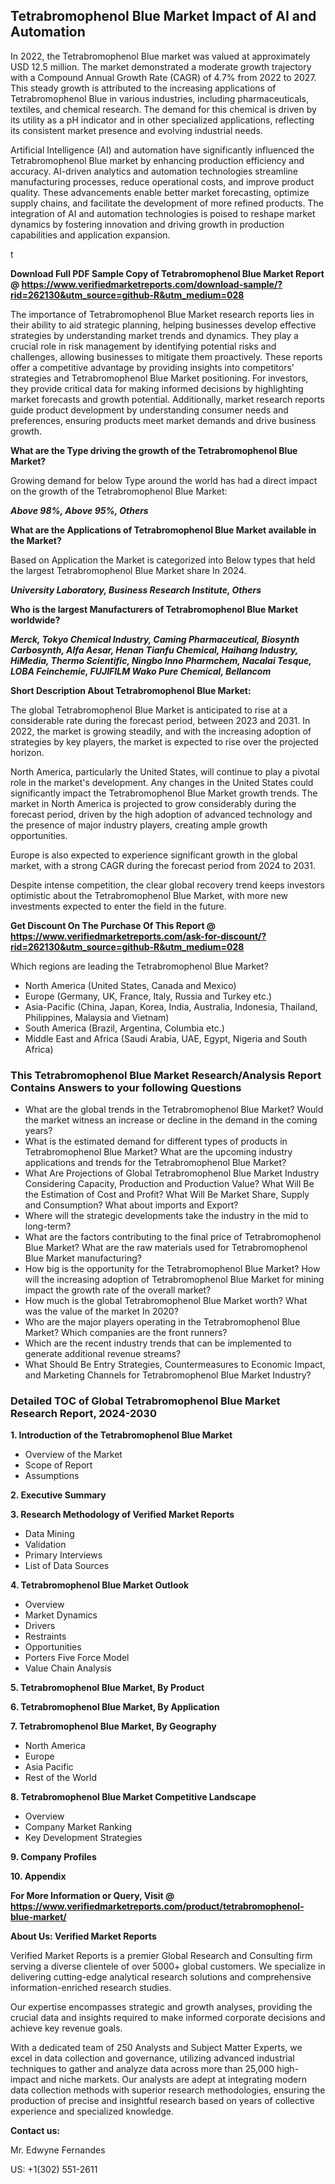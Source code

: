 <h2>Tetrabromophenol Blue Market Impact of AI and Automation</h2><p>In 2022, the Tetrabromophenol Blue market was valued at approximately USD 12.5 million. The market demonstrated a moderate growth trajectory with a Compound Annual Growth Rate (CAGR) of 4.7% from 2022 to 2027. This steady growth is attributed to the increasing applications of Tetrabromophenol Blue in various industries, including pharmaceuticals, textiles, and chemical research. The demand for this chemical is driven by its utility as a pH indicator and in other specialized applications, reflecting its consistent market presence and evolving industrial needs.</p><p>Artificial Intelligence (AI) and automation have significantly influenced the Tetrabromophenol Blue market by enhancing production efficiency and accuracy. AI-driven analytics and automation technologies streamline manufacturing processes, reduce operational costs, and improve product quality. These advancements enable better market forecasting, optimize supply chains, and facilitate the development of more refined products. The integration of AI and automation technologies is poised to reshape market dynamics by fostering innovation and driving growth in production capabilities and application expansion.</p>t</p><p id="" class=""><strong>Download Full PDF Sample Copy of Tetrabromophenol Blue Market Report @ <a href="https://www.verifiedmarketreports.com/download-sample/?rid=262130&utm_source=github-R&utm_medium=028" target="_blank">https://www.verifiedmarketreports.com/download-sample/?rid=262130&utm_source=github-R&utm_medium=028</a></strong></p><p>The importance of&nbsp;Tetrabromophenol Blue Market research reports lies in their ability to aid strategic planning, helping businesses develop effective strategies by understanding market trends and dynamics. They play a crucial role in risk management by identifying potential risks and challenges, allowing businesses to mitigate them proactively. These reports offer a competitive advantage by providing insights into competitors' strategies and Tetrabromophenol Blue Market positioning. For investors, they provide critical data for making informed decisions by highlighting market forecasts and growth potential. Additionally, market research reports guide product development by understanding consumer needs and preferences, ensuring products meet market demands and drive business growth.</p><p><strong>What are the&nbsp;Type driving the growth of the Tetrabromophenol Blue Market?</strong></p><p id="" class="">Growing demand for below Type around the world has had a direct impact on the growth of the Tetrabromophenol Blue Market:</p><em><strong>Above 98%, Above 95%, Others</strong></em></p><strong>What are the&nbsp;Applications&nbsp;of Tetrabromophenol Blue Market available in the Market?</strong></p><p id="" class="">Based on Application the Market is categorized into Below types that held the largest Tetrabromophenol Blue Market share In 2024.</p><em><strong>University Laboratory, Business Research Institute, Others</strong></em></p><strong>Who is the largest Manufacturers of Tetrabromophenol Blue Market worldwide?</strong></p><p><em><strong>Merck, Tokyo Chemical Industry, Caming Pharmaceutical, Biosynth Carbosynth, Alfa Aesar, Henan Tianfu Chemical, Haihang Industry, HiMedia, Thermo Scientific, Ningbo Inno Pharmchem, Nacalai Tesque, LOBA Feinchemie, FUJIFILM Wako Pure Chemical, Bellancom</strong></em></p><p id="" class=""><strong>Short Description About Tetrabromophenol Blue Market:</strong></p><p>The global Tetrabromophenol Blue Market is anticipated to rise at a considerable rate during the forecast period, between 2023 and 2031. In 2022, the market is growing steadily, and with the increasing adoption of strategies by key players, the market is expected to rise over the projected horizon.</p><p>North America, particularly the United States, will continue to play a pivotal role in the market's development. Any changes in the United States could significantly impact the Tetrabromophenol Blue Market growth trends. The market in North America is projected to grow considerably during the forecast period, driven by the high adoption of advanced technology and the presence of major industry players, creating ample growth opportunities.</p><p>Europe is also expected to experience significant growth in the global market, with a strong CAGR during the forecast period from 2024 to 2031.</p><p>Despite intense competition, the clear global recovery trend keeps investors optimistic about the Tetrabromophenol Blue Market, with more new investments expected to enter the field in the future.</p><p id="" class=""><strong>Get Discount On The Purchase Of This Report @ <a href="https://www.verifiedmarketreports.com/ask-for-discount/?rid=262130&utm_source=github-R&utm_medium=028" target="_blank">https://www.verifiedmarketreports.com/ask-for-discount/?rid=262130&utm_source=github-R&utm_medium=028</a></strong></p>Which regions are leading the Tetrabromophenol Blue Market?</p><ul><li>North America (United States, Canada and Mexico)</li><li>Europe (Germany, UK, France, Italy, Russia and Turkey etc.)</li><li>Asia-Pacific (China, Japan, Korea, India, Australia, Indonesia, Thailand, Philippines, Malaysia and Vietnam)</li><li>South America (Brazil, Argentina, Columbia etc.)</li><li>Middle East and Africa (Saudi Arabia, UAE, Egypt, Nigeria and South Africa)</li></ul><h3 id="" class="">This Tetrabromophenol Blue Market Research/Analysis Report Contains Answers to your following Questions</h3><ul><li>What are the global trends in the Tetrabromophenol Blue Market? Would the market witness an increase or decline in the demand in the coming years?</li><li>What is the estimated demand for different types of products in Tetrabromophenol Blue Market? What are the upcoming industry applications and trends for the Tetrabromophenol Blue Market?</li><li>What Are Projections of Global Tetrabromophenol Blue Market Industry Considering Capacity, Production and Production Value? What Will Be the Estimation of Cost and Profit? What Will Be Market Share, Supply and Consumption? What about imports and Export?</li><li>Where will the strategic developments take the industry in the mid to long-term?</li><li>What are the factors contributing to the final price of Tetrabromophenol Blue Market? What are the raw materials used for Tetrabromophenol Blue Market manufacturing?</li><li>How big is the opportunity for the Tetrabromophenol Blue Market? How will the increasing adoption of Tetrabromophenol Blue Market for mining impact the growth rate of the overall market?</li><li>How much is the global Tetrabromophenol Blue Market worth? What was the value of the market In 2020?</li><li>Who are the major players operating in the Tetrabromophenol Blue Market? Which companies are the front runners?</li><li>Which are the recent industry trends that can be implemented to generate additional revenue streams?</li><li>What Should Be Entry Strategies, Countermeasures to Economic Impact, and Marketing Channels for Tetrabromophenol Blue Market Industry?</li></ul><h3 id="" class="">Detailed TOC of Global Tetrabromophenol Blue Market Research Report, 2024-2030</h3><p id="" class=""><strong>1. Introduction of the Tetrabromophenol Blue Market</strong></p><ul><li>Overview of the Market</li><li>Scope of Report</li><li>Assumptions</li></ul><p id="" class=""><strong>2. Executive Summary</strong></p><p id="" class=""><strong>3. Research Methodology of Verified Market Reports</strong></p><ul><li>Data Mining</li><li>Validation</li><li>Primary Interviews</li><li>List of Data Sources</li></ul><p id="" class=""><strong>4. Tetrabromophenol Blue Market Outlook</strong></p><ul><li>Overview</li><li>Market Dynamics</li><li>Drivers</li><li>Restraints</li><li>Opportunities</li><li>Porters Five Force Model</li><li>Value Chain Analysis</li></ul><p id="" class=""><strong>5. Tetrabromophenol Blue Market, By Product</strong></p><p id="" class=""><strong>6. Tetrabromophenol Blue Market, By Application</strong></p><p id="" class=""><strong>7. Tetrabromophenol Blue Market, By Geography</strong></p><ul><li>North America</li><li>Europe</li><li>Asia Pacific</li><li>Rest of the World</li></ul><p id="" class=""><strong>8. Tetrabromophenol Blue Market Competitive Landscape</strong></p><ul><li>Overview</li><li>Company Market Ranking</li><li>Key Development Strategies</li></ul><p id="" class=""><strong>9. Company Profiles</strong></p><p id="" class=""><strong>10. Appendix</strong></p><p id="" class=""><strong>For More Information or Query, Visit @ <a href="https://www.verifiedmarketreports.com/product/tetrabromophenol-blue-market/" target="_blank">https://www.verifiedmarketreports.com/product/tetrabromophenol-blue-market/</a></strong></p><p id="" class=""><strong>About Us: Verified Market Reports</strong></p><p id="" class="">Verified Market Reports is a premier Global Research and Consulting firm serving a diverse clientele of over 5000+ global customers. We specialize in delivering cutting-edge analytical research solutions and comprehensive information-enriched research studies.</p><p id="" class="">Our expertise encompasses strategic and growth analyses, providing the crucial data and insights required to make informed corporate decisions and achieve key revenue goals.</p><p id="" class="">With a dedicated team of 250 Analysts and Subject Matter Experts, we excel in data collection and governance, utilizing advanced industrial techniques to gather and analyze data across more than 25,000 high-impact and niche markets. Our analysts are adept at integrating modern data collection methods with superior research methodologies, ensuring the production of precise and insightful research based on years of collective experience and specialized knowledge.</p><p id="" class=""><strong>Contact us:</strong></p><p id="" class="">Mr. Edwyne Fernandes</p><p id="" class="">US: +1(302) 551-2611</p>